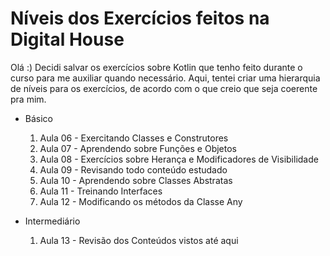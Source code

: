 # Níveis dos Exercícios feitos na Digital House

Olá :) Decidi salvar os exercícios sobre Kotlin que tenho feito durante o curso para me auxiliar quando necessário. Aqui, tentei criar uma hierarquia de níveis para os exercícios, de acordo com o que creio que seja coerente pra mim.

* Básico
	1. Aula 06 - Exercitando Classes e Construtores
	2. Aula 07 - Aprendendo sobre Funções e Objetos
	3. Aula 08 - Exercícios sobre Herança e Modificadores de Visibilidade
	4. Aula 09 - Revisando todo conteúdo estudado	
	5. Aula 10 - Aprendendo sobre Classes Abstratas
	6. Aula 11 - Treinando Interfaces
	7. Aula 12 - Modificando os métodos da Classe Any

* Intermediário
	1. Aula 13 - Revisão dos Conteúdos vistos até aqui